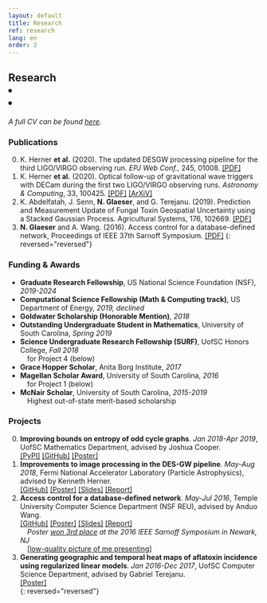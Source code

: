 ```yaml
---
layout: default
title: Research
ref: research
lang: en
order: 2
---
```


<h2 id="research-title">Research
<li>
  <a title="ORCID" target="_blank" href="https://orcid.org/{{ site.orcid }}">
    <i class="ai ai-orcid"></i></a>
</li>
<li>
  <a title="Google Scholar" target="_blank" href="https://scholar.google.com/citations?user={{ site.google_scholar }}">
    <i class="ai ai-google-scholar" style="margin-bottom: 20px;"></i>
  </a>
</li>
</h2>

*A full CV can be found [here](files/Glaeser_CV_research.pdf).*

### Publications

0. K. Herner **et al.** (2020). The updated DESGW processing pipeline for the third LIGO/VIRGO observing run. *EPJ Web Conf.*, 245, 01008. [[PDF]](https://doi.org/10.1051/epjconf/202024501008)
0. K. Herner **et al.** (2020). Optical follow-up of gravitational wave triggers with DECam during the first two LIGO/VIRGO observing runs. *Astronomy & Computing*, 33, 100425. [[PDF]](https://doi.org/10.1016/j.ascom.2020.100425) [[ArXiV]](https://arxiv.org/pdf/2001.06551.pdf)
0. K. Abdelfatah, J. Senn, **N. Glaeser**, and G. Terejanu. (2019). Prediction and Measurement Update of Fungal Toxin Geospatial Uncertainty using a Stacked Gaussian Process. Agricultural Systems, 176, 102669. [\[PDF\]](https://doi.org/10.1016%2Fj.agsy.2019.102662)
0. **N. Glaeser** and A. Wang. (2016). Access control for a database-defined network, Proceedings of IEEE 37th Sarnoff Symposium. [\[PDF\]](http://dx.doi.org/10.1109/SARNOF.2016.7846728)
{: reversed="reversed"}

### Funding & Awards

- **Graduate Research Fellowship**,<sup><a title="What's that?" id="question-icon" target="_blank" href="https://www.nsfgrfp.org/"><i class="fa fa-question-circle"></i></a></sup>
US National Science Foundation (NSF), *2019-2024*
- **Computational Science Fellowship (Math & Computing track)**,<sup><a title="What's that?" id="question-icon" target="_blank" href="https://www.krellinst.org/csgf/about-doe-csgf/math-cs-track"><i class="fa fa-question-circle"></i></a></sup>
US Department of Energy, *2019, declined*
- **Goldwater Scholarship (Honorable Mention)**,<sup><a title="What's that?" id="question-icon" target="_blank" href="https://goldwater.scholarsapply.org/"><i class="fa fa-question-circle"></i></a></sup>
*2018*
- **Outstanding Undergraduate Student in Mathematics**,<sup><a title="What's that?" id="question-icon" target="_blank" href="https://sc.edu/study/colleges_schools/artsandsciences/mathematics/study/awards_scholarships/index.php"><i class="fa fa-question-circle"></i></a></sup>
University of South Carolina, *Spring 2019*
- **Science Undergraduate Research Fellowship (SURF)**,<sup><a title="What's that?" id="question-icon" target="_blank" href="https://www.sc.edu/study/colleges_schools/honors_college/internal/beyond_the_classroom/undergraduate_research/surf_and_exploration_grants/index.php"><i class="fa fa-question-circle"></i></a></sup>
UofSC Honors College, *Fall 2018*   
  &emsp;for Project 4 (below)
- **Grace Hopper Scholar**, Anita Borg Institute, *2017* 
- **Magellan Scholar Award**,<sup><a title="What's that?" id="question-icon" target="_blank" href="https://sc.edu/about/offices_and_divisions/undergraduate_research/apply_for_funding/our_funding/magellan-scholar-award/index.php"><i class="fa fa-question-circle"></i></a></sup>
University of South Carolina, *2016*   
  &emsp;for Project 1 (below)
- **McNair Scholar**,<sup><a title="What's that?" id="question-icon" target="_blank" href="https://www.sc.edu/about/offices_and_divisions/fellowships_and_scholar_programs/top_scholars/index.php"><i class="fa fa-question-circle"></i></a></sup>
University of South Carolina, *2015-2019*  
  &emsp;Highest out-of-state merit-based scholarship

### Projects

<!--0. **CoVault: A cryptographically secure framework for epidemic analytics**. *May 2020-present*, UMD and MPI-SWS.-->
0. **Improving bounds on entropy of odd cycle graphs**. *Jan 2018-Apr 2019*, UofSC Mathematics Department, advised by Joshua Cooper.  
[\[PyPI\]](https://pypi.org/project/graph-cyclone/)
[\[GitHub\]](https://github.com/nglaeser/graph_cyclone)
[\[Poster\]](files/graphentropy/DiscoverUSC-Glaeser,Noemi.pdf)  
0. **Improvements to image processing in the DES-GW pipeline**. *May-Aug 2018*, Fermi National Accelerator Laboratory (Particle Astrophysics), advised by Kenneth Herner.  
[\[GitHub\]](https://github.com/SSantosLab/gw_workflow)
[\[Poster\]](files/fermilab/Glaeser_poster.pdf)
[\[Slides\]](files/fermilab/Glaeser_slides.pdf)
[\[Report\]](files/fermilab/Glaeser_SIST-final.pdf)  
0. **Access control for a database-defined network**. *May-Jul 2016*, Temple University Computer Science Department (NSF REU), advised by Anduo Wang.  
[\[GitHub\]](https://github.com/ravel-net/REU-access-control)
[\[Poster\]](files/TempleREU/NGlaeser-poster-Sarnoff.pdf)
[\[Slides\]](files/TempleREU/Glaeser_midterm_slides.pdf)
[\[Report\]](files/TempleREU/Glaeser_final.pdf)  
   &emsp;*Poster [won 3rd place](files/TempleREU/thirdplace.jpg) at the 2016 IEEE Sarnoff Symposium in Newark, NJ*   
   &emsp;[\[low-quality picture of me presenting\]](files/TempleREU/presentingSarnoff.jpg)  
0. **Generating geographic and temporal heat maps of aflatoxin incidence using regularized linear models**. *Jan 2016-Dec 2017*, UofSC Computer Science Department, advised by Gabriel Terejanu.  
[\[Poster\]](files/aflatoxin/NGlaeser-poster.pdf)  
{: reversed="reversed"}
